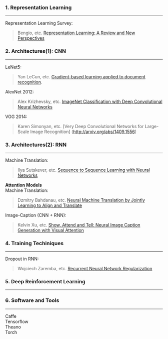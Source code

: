 ### 1. Representation Learning
---   
Representation Learning Survey:    
> Bengio, etc. [Representation Learning: A Review and New Perspectives](http://arxiv.org/pdf/1206.5538.pdf)    

### 2. Architectures(1): CNN
---   
LeNet5:      
> Yan LeCun, etc. [Gradient-based learning applied to document recognition](http://yann.lecun.com/exdb/publis/pdf/lecun-01a.pdf).     
    
AlexNet 2012:    
> Alex Krizhevsky, etc. [ImageNet Classification with Deep Convolutional Neural Networks](http://papers.nips.cc/paper/4824-imagenet-classification-with-deep-convolutional-neural-networks.pdf)

VGG 2014:
> Karen Simonyan, etc. [Very Deep Convolutional Networks for Large-Scale Image Recognition]
(http://arxiv.org/abs/1409.1556)    
    
    
### 3. Architectures(2): RNN
---   
Machine Translation:   
> Ilya Sutskever, etc. [Sequence to Sequence Learning with Neural Networks](http://papers.nips.cc/paper/5346-sequence-to-sequence-learning-with-neural-networks.pdf)   
    
    
**Attention Models**   
Machine Translation:     
> Dzmitry Bahdanau, etc. [Neural Machine Translation by Jointly Learning to Align and Translate](http://arxiv.org/pdf/1409.0473v6.pdf)      

Image-Caption (CNN + RNN):    
> Kelvin Xu, etc. [Show, Attend and Tell: Neural Image Caption Generation with Visual Attention](http://arxiv.org/pdf/1502.03044v3.pdf)    

### 4. Training Techiniques
--- 

Dropout in RNN:     
> Wojciech Zaremba, etc. [Recurrent Neural Network Regularization](http://arxiv.org/pdf/1409.2329v5.pdf)      
    
     
    
### 5. Deep Reinforcement Learning
--- 

    
     
     
### 6. Software and Tools
---
Caffe     
Tensorflow      
Theano     
Torch    
